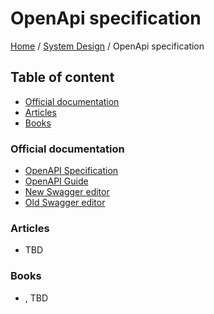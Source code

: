 # OpenApi specification

[Home](../../README.md) / [System Design](../README.md) / OpenApi specification


## Table of content

- [Official documentation](#official-documentation)
- [Articles](#articles)
- [Books](#books)


### Official documentation

- [OpenAPI Specification](https://swagger.io/specification/)
- [OpenAPI Guide](https://swagger.io/docs/specification/about/)
- [New Swagger editor](https://editor-next.swagger.io/)
- [Old Swagger editor](https://editor.swagger.io/)


### Articles

- []() TBD


### Books

- <name>, <author> TBD
